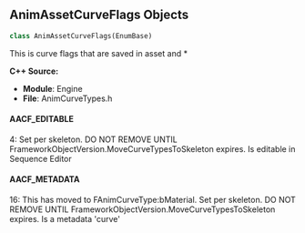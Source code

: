 ## AnimAssetCurveFlags Objects

```python
class AnimAssetCurveFlags(EnumBase)
```

This is curve flags that are saved in asset and *

**C++ Source:**

- **Module**: Engine
- **File**: AnimCurveTypes.h

<a id="unreal.AnimAssetCurveFlags.AACF_EDITABLE"></a>

#### AACF_EDITABLE

4: Set per skeleton. DO NOT REMOVE UNTIL FrameworkObjectVersion.MoveCurveTypesToSkeleton expires.
Is editable in Sequence Editor

<a id="unreal.AnimAssetCurveFlags.AACF_METADATA"></a>

#### AACF_METADATA

16: This has moved to FAnimCurveType:bMaterial. Set per skeleton. DO NOT REMOVE UNTIL FrameworkObjectVersion.MoveCurveTypesToSkeleton expires.
Is a metadata 'curve'

<a id="unreal.RawCurveTrackTypes"></a>